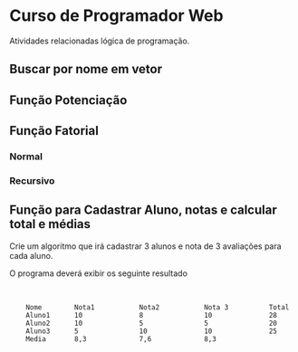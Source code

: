# Curso de Programador Web
Atividades relacionadas lógica de programação.

## Buscar por nome em vetor

## Função Potenciação

## Função Fatorial 

### Normal

### Recursivo

## Função para Cadastrar Aluno, notas e calcular total e médias

Crie um algoritmo que irá cadastrar 3 alunos e nota de 3 avaliações para cada aluno.

O programa deverá exibir os seguinte resultado 

<br/>

```
	Nome 		Nota1 		    Nota2 		    Nota 3 	        Total
    Aluno1		10		        8		        10		        28
    Aluno2		10		        5		        5		        20
    Aluno3		5		        10		        10		        25	
    Media		8,3		        7,6             8,3

````